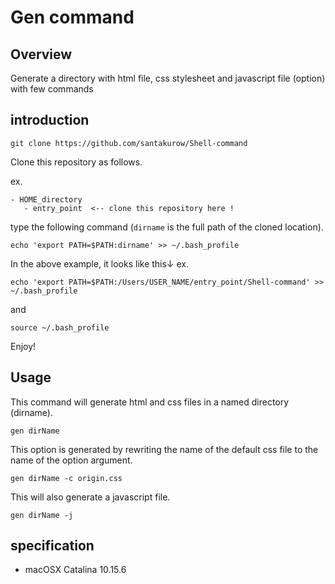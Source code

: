 # Gen command

## Overview
Generate a directory with html file, css stylesheet and javascript file (option) with few commands

## introduction

```
git clone https://github.com/santakurow/Shell-command
```

Clone this repository as follows.

ex.

```
- HOME_directory
   - entry_point  <-- clone this repository here !
```

type the following command (``dirname`` is the full path of the cloned location).

```
echo 'export PATH=$PATH:dirname' >> ~/.bash_profile
```

In the above example, it looks like this↓
ex.

```
echo 'export PATH=$PATH:/Users/USER_NAME/entry_point/Shell-command' >> ~/.bash_profile
```

and 

```
source ~/.bash_profile
```

Enjoy!

## Usage

This command will generate html and css files in a named directory (dirname).

```
gen dirName
```

This option is generated by rewriting the name of the default css file to the name of the option argument.

```
gen dirName -c origin.css
```

This will also generate a javascript file.

```
gen dirName -j
```

## specification

* macOSX Catalina 10.15.6
